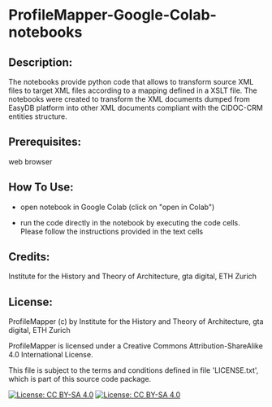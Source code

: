 # ProfileMapper-Google-Colab-notebooks



## Description:

The notebooks provide python code that allows to transform source XML files to target XML files according to a mapping defined in a XSLT file.
The notebooks were created to transform the XML documents dumped from EasyDB platform into other XML documents compliant with the CIDOC-CRM entities structure.


## Prerequisites:

web browser


## How To Use:

* open notebook in Google Colab (click on "open in Colab")

* run the code directly in the notebook by executing the code cells. Please follow the instructions provided in the text cells


## Credits:

Institute for the History and Theory of Architecture, gta digital, ETH Zurich


## License:

ProfileMapper (c) by Institute for the History and Theory of Architecture, gta digital, ETH Zurich

ProfileMapper is licensed under a
Creative Commons Attribution-ShareAlike 4.0 International License.

This file is subject to the terms and conditions defined in file 'LICENSE.txt', which is part of this source code package.

[![License: CC BY-SA 4.0](https://licensebuttons.net/l/by-sa/4.0/80x15.png)](https://creativecommons.org/licenses/by-sa/4.0/) [![License: CC BY-SA 4.0](https://img.shields.io/badge/License-CC%20BY--SA%204.0-lightgrey.svg)](https://creativecommons.org/licenses/by-sa/4.0/)
